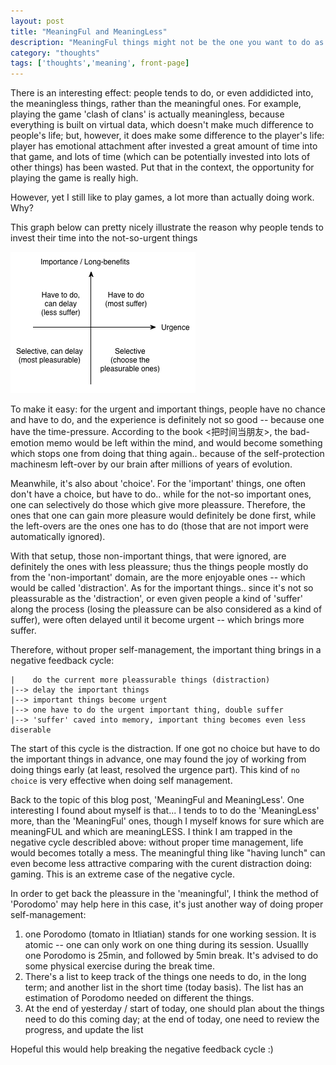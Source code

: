 ```yaml
---
layout: post
title: "MeaningFul and MeaningLess"
description: "MeaningFul things might not be the one you want to do as much as the MeaningLess ones"
category: "thoughts"
tags: ['thoughts','meaning', front-page]
---
```


There is an interesting effect: people tends to do, or even addidicted
into, the meaningless things, rather than the meaningful ones. For example,
playing the game 'clash of clans' is actually meaningless, because
everything is built on virtual data, which doesn't make much difference to
people's life; but, however, it does make some difference to the player's
life: player has emotional attachment after invested a great amount of time
into that game, and lots of time (which can be potentially invested into
lots of other things) has been wasted. Put that in the context, the
opportunity for playing the game is really high.

However, yet I still like to play games, a lot more than actually doing
work. Why?

This graph below can pretty nicely illustrate the reason why people tends to
invest their time into the not-so-urgent things

![Importance vs Urgency](/assets/posts/discuss-importance.png)

To make it easy: for the urgent and important things, people have no chance and
have to do, and the experience is definitely not so good -- because one
have the time-pressure. According to the book <把时间当朋友>, the
bad-emotion memo would be left within the mind, and would become something
which stops one from doing that thing again.. because of the
self-protection machinesm left-over by our brain after millions of years of
evolution.

Meanwhile, it's also about 'choice'. For the 'important' things, one often
don't have a choice, but have to do.. while for the not-so important ones, one
can selectively do those which give more pleassure. Therefore, the ones
that one can gain more pleasure would definitely be done first, while the
left-overs are the ones one has to do (those that are not import were
automatically ignored).

With that setup, those non-important things, that were ignored, are
definitely the ones with less pleassure; thus the things people mostly do
from the 'non-important' domain, are the more enjoyable ones -- which would be
called 'distraction'. As for the important things.. since it's not so
pleassurable as the 'distraction', or even given people a kind of 'suffer'
along the process (losing the pleassure can be also considered as a kind of
suffer), were often delayed until it become urgent -- which brings more
suffer.


Therefore, without proper self-management, the important thing brings in
a negative feedback cycle:

    |    do the current more pleassurable things (distraction)
    |--> delay the important things
    |--> important things become urgent
    |--> one have to do the urgent important thing, double suffer
    |--> 'suffer' caved into memory, important thing becomes even less diserable 

The start of this cycle is the distraction. If one got no choice but have to do
the important things in advance, one may found the joy of working from doing
things early (at least, resolved the urgence part). This kind of `no choice` is
very effective when doing self management.

Back to the topic of this blog post, 'MeaningFul and MeaningLess'. One
interesting I found about myself is that... I tends to to do the 'MeaningLess'
more, than the 'MeaningFul' ones, though I myself knows for sure which are
meaningFUL and which are meaningLESS. I think I am trapped in the negative
cycle describled above: without proper time management, life would becomes
totally a mess. The meaningful thing like "having lunch" can even become less
attractive comparing with the curent distraction doing: gaming. This is an
extreme case of the negative cycle.

In order to get back the pleassure in the 'meaningful', I think the method of
'Porodomo' may help here in this case, it's just another way of doing proper
self-management:

  1. one Porodomo (tomato in Itliatian) stands for one working session. It is
  atomic -- one can only work on one thing during its session. Usuallly one
  Porodomo is 25min, and followed by 5min break. It's advised to do some
  physical exercise during the break time.
  2. There's a list to keep track of the things one needs to do, in the long
  term; and another list in the short time (today basis). The list has an
  estimation of Porodomo needed on different the things.
  3. At the end of yesterday / start of today, one should plan about the things
  need to do this coming day; at the end of today, one need to review the
  progress, and update the list

Hopeful this would help breaking the negative feedback cycle :)
